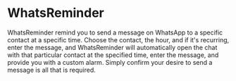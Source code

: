 # WhatsReminder
WhatsReminder remind you to send a message on WhatsApp to a specific contact at a specific time.
Choose the contact, the hour, and if it's recurring, enter the message, and WhatsReminder will automatically open the chat with that particular contact at the specified time, enter the message, and provide you with a custom alarm. Simply confirm your desire to send a message is all that is required.
